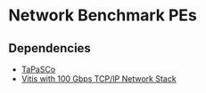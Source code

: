 # Network Benchmark PEs

## Dependencies
- [TaPaSCo](https://github.com/mhrtmnn/tapasco/tree/feature/HLS_network_stack)
- [Vitis with 100 Gbps TCP/IP Network Stack](https://github.com/mhrtmnn/Vitis_with_100Gbps_TCP-IP/tree/tapasco_pe)
